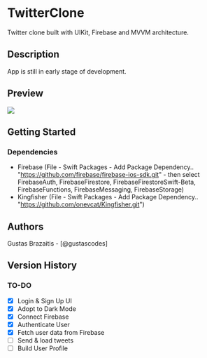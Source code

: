 # TwitterClone

Twitter clone built with UIKit, Firebase and MVVM architecture.

## Description

App is still in early stage of development.

## Preview
![](https://i.imgur.com/o2qeHNJ.png)

## Getting Started

### Dependencies

* Firebase (File - Swift Packages - Add Package Dependency.. "https://github.com/firebase/firebase-ios-sdk.git" - then select FirebaseAuth, FirebaseFirestore, FirebaseFirestoreSwift-Beta, FirebaseFunctions, FirebaseMessaging, FirebaseStorage)
* Kingfisher (File - Swift Packages - Add Package Dependency.. "https://github.com/onevcat/Kingfisher.git")

## Authors

Gustas Brazaitis - [@gustascodes]

## Version History

### TO-DO

- [X] Login & Sign Up UI
- [X] Adopt to Dark Mode
- [X] Connect Firebase
- [X] Authenticate User
- [X] Fetch user data from Firebase
- [ ] Send & load tweets
- [ ] Build User Profile
